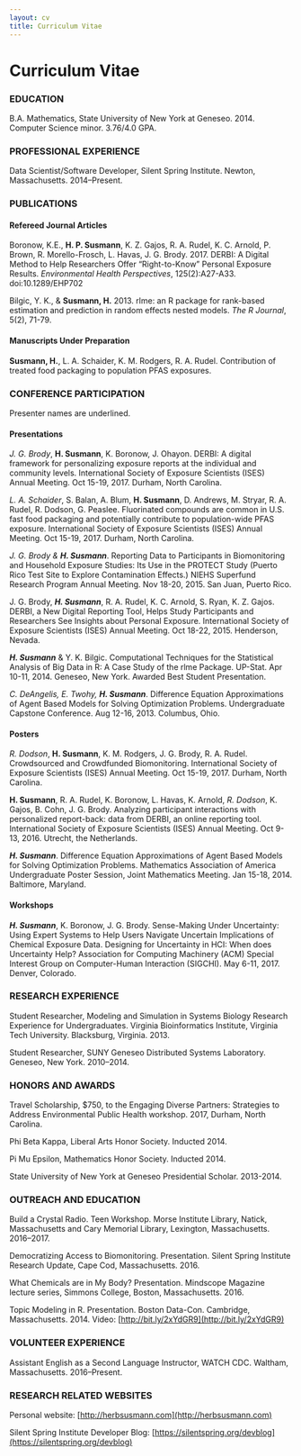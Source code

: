 ```yaml
---
layout: cv
title: Curriculum Vitae
---
```


# Curriculum Vitae

### EDUCATION

B.A. Mathematics, State University of New York at Geneseo. 2014. Computer Science minor. 3.76/4.0 GPA. 

### PROFESSIONAL EXPERIENCE

Data Scientist/Software Developer, Silent Spring Institute. Newton, Massachusetts. 2014–Present.

### PUBLICATIONS

#### Refereed Journal Articles
Boronow, K.E., **H. P. Susmann**, K. Z. Gajos, R. A. Rudel, K. C. Arnold, P. Brown, R. Morello-Frosch, L. Havas, J. G. Brody. 2017. DERBI: A Digital Method to Help Researchers Offer “Right-to-Know” Personal Exposure Results. <i>Environmental Health Perspectives</i>, 125(2):A27-A33. doi:10.1289/EHP702

Bilgic, Y. K., & **Susmann, H.** 2013. rlme: an R package for rank-based estimation and prediction in random effects nested models. <i>The R Journal</i>, 5(2), 71-79.

#### Manuscripts Under Preparation
**Susmann, H.**, L. A. Schaider, K. M. Rodgers, R. A. Rudel. Contribution of treated food packaging to population PFAS exposures.

### CONFERENCE PARTICIPATION
Presenter names are underlined.

#### Presentations
_J. G. Brody_, **H. Susmann**, K. Boronow, J. Ohayon. DERBI: A digital framework for personalizing exposure reports at the individual and community levels. International Society of Exposure Scientists (ISES) Annual Meeting. Oct 15-19, 2017. Durham, North Carolina.

_L. A. Schaider_, S. Balan, A. Blum, **H. Susmann**, D. Andrews, M. Stryar, R. A. Rudel, R. Dodson, G. Peaslee. Fluorinated compounds are common in U.S. fast food packaging and potentially contribute to population-wide PFAS exposure. International Society of Exposure Scientists (ISES) Annual Meeting. Oct 15-19, 2017. Durham, North Carolina.

_J. G. Brody & **H. Susmann**_. Reporting Data to Participants in Biomonitoring and Household Exposure Studies: Its Use in the PROTECT Study (Puerto Rico Test Site to Explore Contamination Effects.) NIEHS Superfund Research Program Annual Meeting. Nov 18-20, 2015. San Juan, Puerto Rico.

J. G. Brody, _**H. Susmann**_, R. A. Rudel, K. C. Arnold, S. Ryan, K. Z. Gajos. DERBI, a New Digital Reporting Tool, Helps Study Participants and Researchers See Insights about Personal Exposure. International Society of Exposure Scientists (ISES) Annual Meeting. Oct 18-22, 2015. Henderson, Nevada.

_**H. Susmann**_ & Y. K. Bilgic. Computational Techniques for the Statistical Analysis of Big Data in R: A Case Study of the rlme Package. UP-Stat. Apr 10-11, 2014. Geneseo, New York. Awarded Best Student Presentation.

_C. DeAngelis, E. Twohy, **H. Susmann**_. Difference Equation Approximations of Agent Based Models for Solving Optimization Problems. Undergraduate Capstone Conference. Aug 12-16, 2013. Columbus, Ohio. 

#### Posters
_R. Dodson_, **H. Susmann**, K. M. Rodgers, J. G. Brody, R. A. Rudel. Crowdsourced and Crowdfunded Biomonitoring. International Society of Exposure Scientists (ISES) Annual Meeting. Oct 15-19, 2017. Durham, North Carolina.

**H. Susmann**, R. A. Rudel, K. Boronow, L. Havas, K. Arnold, _R. Dodson_, K. Gajos, B. Cohn, J. G. Brody. Analyzing participant interactions with personalized report-back: data from DERBI, an online reporting tool. International Society of Exposure Scientists (ISES) Annual Meeting. Oct 9-13, 2016. Utrecht, the Netherlands.

_**H. Susmann**_. Difference Equation Approximations of Agent Based Models for Solving Optimization Problems. Mathematics Association of America Undergraduate Poster Session, Joint Mathematics Meeting. Jan 15-18, 2014. Baltimore, Maryland.

#### Workshops
_**H. Susmann**_, K. Boronow, J. G. Brody. Sense-Making Under Uncertainty: Using Expert Systems to Help Users Navigate Uncertain Implications of Chemical Exposure Data. Designing for Uncertainty in HCI: When does Uncertainty Help? Association for Computing Machinery (ACM) Special Interest Group on Computer-Human Interaction (SIGCHI). May 6-11, 2017. Denver, Colorado.

### RESEARCH EXPERIENCE

Student Researcher, Modeling and Simulation in Systems Biology Research Experience for Undergraduates. Virginia Bioinformatics Institute, Virginia Tech University. Blacksburg, Virginia. 2013.

Student Researcher, SUNY Geneseo Distributed Systems Laboratory. Geneseo, New York. 2010–2014.

### HONORS AND AWARDS

Travel Scholarship, $750, to the Engaging Diverse Partners: Strategies to Address Environmental Public Health workshop. 2017, Durham, North Carolina.

Phi Beta Kappa, Liberal Arts Honor Society. Inducted 2014.

Pi Mu Epsilon, Mathematics Honor Society. Inducted 2014.

State University of New York at Geneseo Presidential Scholar. 2013-2014.

### OUTREACH AND EDUCATION

Build a Crystal Radio. Teen Workshop. Morse Institute Library, Natick, Massachusetts and Cary Memorial Library, Lexington, Massachusetts. 2016–2017.

Democratizing Access to Biomonitoring. Presentation. Silent Spring Institute Research Update, Cape Cod, Massachusetts. 2016.

What Chemicals are in My Body? Presentation. Mindscope Magazine lecture series, Simmons College, Boston, Massachusetts. 2016.

Topic Modeling in R. Presentation. Boston Data-Con. Cambridge, Massachusetts. 2014. Video: [http://bit.ly/2xYdGR9](http://bit.ly/2xYdGR9)

### VOLUNTEER EXPERIENCE

Assistant English as a Second Language Instructor, WATCH CDC. Waltham, Massachusetts. 2016–Present.

### RESEARCH RELATED WEBSITES

Personal website: [http://herbsusmann.com](http://herbsusmann.com)

Silent Spring Institute Developer Blog: [https://silentspring.org/devblog](https://silentspring.org/devblog)




